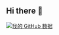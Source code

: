 ## Hi there 👋
[![我的 GitHub 数据](https://github-readme-stats.vercel.app/api?username=pixelpilotUm
)]()
